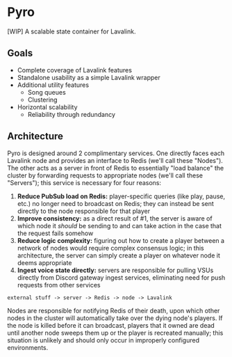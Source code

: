 # Pyro
\[WIP\] A scalable state container for Lavalink.

## Goals
- Complete coverage of Lavalink features
- Standalone usability as a simple Lavalink wrapper
- Additional utility features
  - Song queues
  - Clustering
- Horizontal scalability
  - Reliability through redundancy

## Architecture
Pyro is designed around 2 complimentary services. One directly faces each Lavalink node and provides an interface to Redis (we'll call these "Nodes"). The other acts as a server in front of Redis to essentially "load balance" the cluster by forwarding requests to appropriate nodes (we'll call these "Servers"); this service is necessary for four reasons:

1. **Reduce PubSub load on Redis:** player-specific queries (like play, pause, etc.) no longer need to broadcast on Redis; they can instead be sent directly to the node responsible for that player
2. **Improve consistency:** as a direct result of #1, the server is aware of which node it *should* be sending to and can take action in the case that the request fails somehow
3. **Reduce logic complexity:** figuring out how to create a player between a network of nodes would require complex consensus logic; in this architecture, the server can simply create a player on whatever node it deems appropriate
4. **Ingest voice state directly:** servers are responsible for pulling VSUs directly from Discord gateway ingest services, eliminating need for push requests from other services

```
external stuff -> server -> Redis -> node -> Lavalink
```

Nodes are responsible for notifying Redis of their death, upon which other nodes in the cluster will automatically take over the dying node's players. If the node is killed before it can broadcast, players that it owned are dead until another node sweeps them up or the player is recreated manually; this situation is unlikely and should only occur in improperly configured environments.
